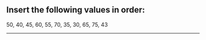 ## Insert the following values in order:
50, 40, 45, 60, 55, 70, 35, 30, 65, 75, 43

------------------------------------------------------------------------------------